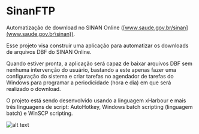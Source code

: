 # **SinanFTP** #

Automatização de download no SINAN Online
([www.saude.gov.br/sinan](www.saude.gov.br\sinan)).

Esse projeto visa construir uma aplicação para automatizar os downloads
de arquivos DBF do SINAN Online.

Quando estiver pronta, a aplicação será capaz de baixar arquivos DBF sem
nenhuma intervenção do usuário, bastando a este apenas fazer uma
configuração do sistema e criar tarefas no agendador de tarefas do
Windows para programar a periodicidade (hora e dia) em que será
realizado o download.

O projeto está sendo desenvolvido usando a linguagem xHarbour e mais
três linguagens de script: AutoHotkey, Windows batch scripting
(linguagem batch) e WinSCP scripting.

![alt text](https://raw.githubusercontent.com/csisgo/SinanFTP/master/img/SinanFTP.jpg)
